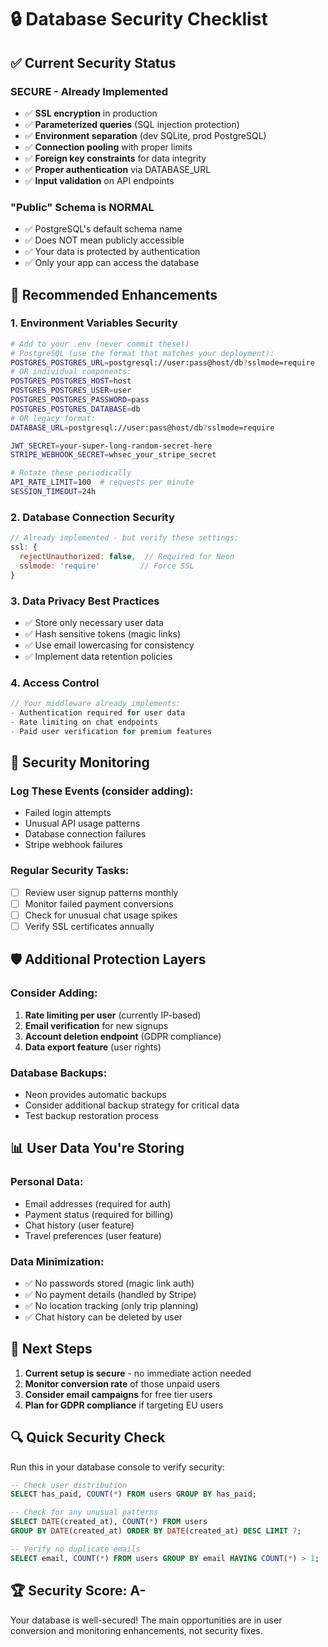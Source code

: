 # 🔒 Database Security Checklist

## ✅ Current Security Status

### **SECURE** - Already Implemented
- ✅ **SSL encryption** in production
- ✅ **Parameterized queries** (SQL injection protection)
- ✅ **Environment separation** (dev SQLite, prod PostgreSQL)
- ✅ **Connection pooling** with proper limits
- ✅ **Foreign key constraints** for data integrity
- ✅ **Proper authentication** via DATABASE_URL
- ✅ **Input validation** on API endpoints

### **"Public" Schema is NORMAL**
- ✅ PostgreSQL's default schema name
- ✅ Does NOT mean publicly accessible
- ✅ Your data is protected by authentication
- ✅ Only your app can access the database

## 🎯 Recommended Enhancements

### 1. **Environment Variables Security**
```bash
# Add to your .env (never commit these!)
# PostgreSQL (use the format that matches your deployment):
POSTGRES_POSTGRES_URL=postgresql://user:pass@host/db?sslmode=require
# OR individual components:
POSTGRES_POSTGRES_HOST=host
POSTGRES_POSTGRES_USER=user
POSTGRES_POSTGRES_PASSWORD=pass
POSTGRES_POSTGRES_DATABASE=db
# OR legacy format:
DATABASE_URL=postgresql://user:pass@host/db?sslmode=require

JWT_SECRET=your-super-long-random-secret-here
STRIPE_WEBHOOK_SECRET=whsec_your_stripe_secret

# Rotate these periodically
API_RATE_LIMIT=100  # requests per minute
SESSION_TIMEOUT=24h
```

### 2. **Database Connection Security**
```javascript
// Already implemented - but verify these settings:
ssl: {
  rejectUnauthorized: false,  // Required for Neon
  sslmode: 'require'         // Force SSL
}
```

### 3. **Data Privacy Best Practices**
- ✅ Store only necessary user data
- ✅ Hash sensitive tokens (magic links)
- ✅ Use email lowercasing for consistency
- ✅ Implement data retention policies

### 4. **Access Control**
```javascript
// Your middleware already implements:
- Authentication required for user data
- Rate limiting on chat endpoints  
- Paid user verification for premium features
```

## 🚨 Security Monitoring

### **Log These Events** (consider adding):
- Failed login attempts
- Unusual API usage patterns
- Database connection failures
- Stripe webhook failures

### **Regular Security Tasks**:
- [ ] Review user signup patterns monthly
- [ ] Monitor failed payment conversions
- [ ] Check for unusual chat usage spikes
- [ ] Verify SSL certificates annually

## 🛡️ Additional Protection Layers

### **Consider Adding**:
1. **Rate limiting per user** (currently IP-based)
2. **Email verification** for new signups
3. **Account deletion endpoint** (GDPR compliance)
4. **Data export feature** (user rights)

### **Database Backups**:
- Neon provides automatic backups
- Consider additional backup strategy for critical data
- Test backup restoration process

## 📊 User Data You're Storing

### **Personal Data**:
- Email addresses (required for auth)
- Payment status (required for billing)
- Chat history (user feature)
- Travel preferences (user feature)

### **Data Minimization**:
- ✅ No passwords stored (magic link auth)
- ✅ No payment details (handled by Stripe)
- ✅ No location tracking (only trip planning)
- ✅ Chat history can be deleted by user

## 🎯 Next Steps

1. **Current setup is secure** - no immediate action needed
2. **Monitor conversion rate** of those unpaid users
3. **Consider email campaigns** for free tier users
4. **Plan for GDPR compliance** if targeting EU users

## 🔍 Quick Security Check

Run this in your database console to verify security:
```sql
-- Check user distribution
SELECT has_paid, COUNT(*) FROM users GROUP BY has_paid;

-- Check for any unusual patterns
SELECT DATE(created_at), COUNT(*) FROM users 
GROUP BY DATE(created_at) ORDER BY DATE(created_at) DESC LIMIT 7;

-- Verify no duplicate emails
SELECT email, COUNT(*) FROM users GROUP BY email HAVING COUNT(*) > 1;
```

## 🏆 Security Score: **A-**

Your database is well-secured! The main opportunities are in user conversion and monitoring enhancements, not security fixes. 